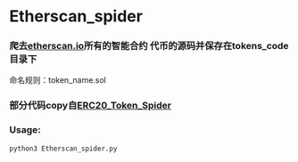# Etherscan_spider
### 爬去[etherscan.io](https://etherscan.io)所有的智能合约 代币的源码并保存在tokens_code目录下  
命名规则：token_name.sol  
### 部分代码copy自[ERC20_Token_Spider](https://github.com/UUUUnotfound/ERC20_Token_Spider)  
### Usage:
`python3 Etherscan_spider.py`  